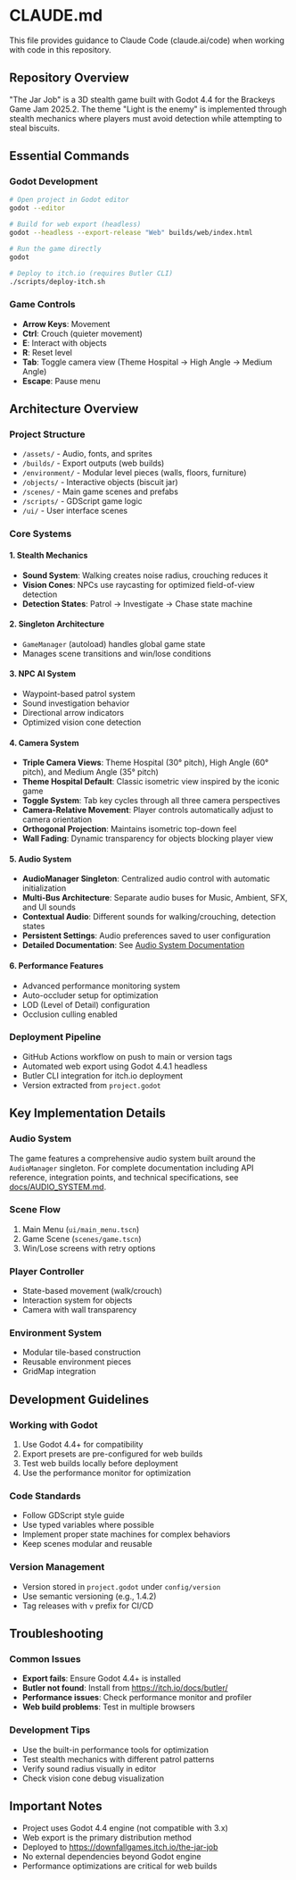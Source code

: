 # CLAUDE.md

This file provides guidance to Claude Code (claude.ai/code) when working with code in this repository.

## Repository Overview

"The Jar Job" is a 3D stealth game built with Godot 4.4 for the Brackeys Game Jam 2025.2. The theme "Light is the enemy" is implemented through stealth mechanics where players must avoid detection while attempting to steal biscuits.

## Essential Commands

### Godot Development
```bash
# Open project in Godot editor
godot --editor

# Build for web export (headless)
godot --headless --export-release "Web" builds/web/index.html

# Run the game directly
godot

# Deploy to itch.io (requires Butler CLI)
./scripts/deploy-itch.sh
```

### Game Controls
- **Arrow Keys**: Movement
- **Ctrl**: Crouch (quieter movement)
- **E**: Interact with objects
- **R**: Reset level
- **Tab**: Toggle camera view (Theme Hospital → High Angle → Medium Angle)
- **Escape**: Pause menu

## Architecture Overview

### Project Structure
- `/assets/` - Audio, fonts, and sprites
- `/builds/` - Export outputs (web builds)
- `/environment/` - Modular level pieces (walls, floors, furniture)
- `/objects/` - Interactive objects (biscuit jar)
- `/scenes/` - Main game scenes and prefabs
- `/scripts/` - GDScript game logic
- `/ui/` - User interface scenes

### Core Systems

#### 1. Stealth Mechanics
- **Sound System**: Walking creates noise radius, crouching reduces it
- **Vision Cones**: NPCs use raycasting for optimized field-of-view detection
- **Detection States**: Patrol → Investigate → Chase state machine

#### 2. Singleton Architecture
- `GameManager` (autoload) handles global game state
- Manages scene transitions and win/lose conditions

#### 3. NPC AI System
- Waypoint-based patrol system
- Sound investigation behavior
- Directional arrow indicators
- Optimized vision cone detection

#### 4. Camera System
- **Triple Camera Views**: Theme Hospital (30° pitch), High Angle (60° pitch), and Medium Angle (35° pitch)
- **Theme Hospital Default**: Classic isometric view inspired by the iconic game
- **Toggle System**: Tab key cycles through all three camera perspectives
- **Camera-Relative Movement**: Player controls automatically adjust to camera orientation
- **Orthogonal Projection**: Maintains isometric top-down feel
- **Wall Fading**: Dynamic transparency for objects blocking player view

#### 5. Audio System
- **AudioManager Singleton**: Centralized audio control with automatic initialization
- **Multi-Bus Architecture**: Separate audio buses for Music, Ambient, SFX, and UI sounds
- **Contextual Audio**: Different sounds for walking/crouching, detection states
- **Persistent Settings**: Audio preferences saved to user configuration
- **Detailed Documentation**: See [Audio System Documentation](docs/AUDIO_SYSTEM.md)

#### 6. Performance Features
- Advanced performance monitoring system
- Auto-occluder setup for optimization
- LOD (Level of Detail) configuration
- Occlusion culling enabled

### Deployment Pipeline
- GitHub Actions workflow on push to main or version tags
- Automated web export using Godot 4.4.1 headless
- Butler CLI integration for itch.io deployment
- Version extracted from `project.godot`

## Key Implementation Details

### Audio System

The game features a comprehensive audio system built around the `AudioManager` singleton. For complete documentation including API reference, integration points, and technical specifications, see [docs/AUDIO_SYSTEM.md](docs/AUDIO_SYSTEM.md).

### Scene Flow
1. Main Menu (`ui/main_menu.tscn`)
2. Game Scene (`scenes/game.tscn`)
3. Win/Lose screens with retry options

### Player Controller
- State-based movement (walk/crouch)
- Interaction system for objects
- Camera with wall transparency

### Environment System
- Modular tile-based construction
- Reusable environment pieces
- GridMap integration

## Development Guidelines

### Working with Godot
1. Use Godot 4.4+ for compatibility
2. Export presets are pre-configured for web builds
3. Test web builds locally before deployment
4. Use the performance monitor for optimization

### Code Standards
- Follow GDScript style guide
- Use typed variables where possible
- Implement proper state machines for complex behaviors
- Keep scenes modular and reusable

### Version Management
- Version stored in `project.godot` under `config/version`
- Use semantic versioning (e.g., 1.4.2)
- Tag releases with `v` prefix for CI/CD

## Troubleshooting

### Common Issues
- **Export fails**: Ensure Godot 4.4+ is installed
- **Butler not found**: Install from https://itch.io/docs/butler/
- **Performance issues**: Check performance monitor and profiler
- **Web build problems**: Test in multiple browsers

### Development Tips
- Use the built-in performance tools for optimization
- Test stealth mechanics with different patrol patterns
- Verify sound radius visually in editor
- Check vision cone debug visualization

## Important Notes

- Project uses Godot 4.4 engine (not compatible with 3.x)
- Web export is the primary distribution method
- Deployed to https://downfallgames.itch.io/the-jar-job
- No external dependencies beyond Godot engine
- Performance optimizations are critical for web builds